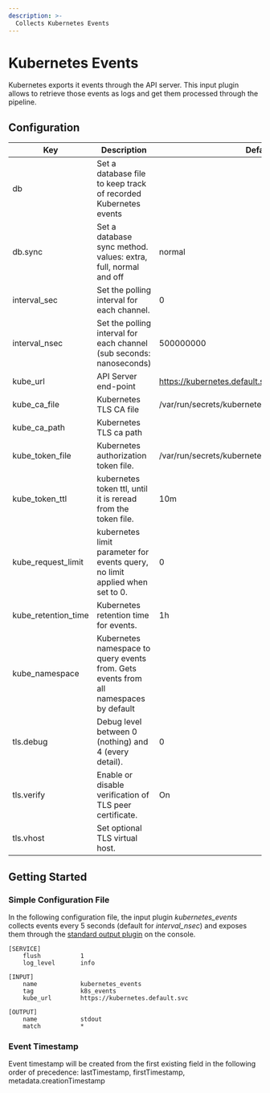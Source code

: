 ```yaml
---
description: >-
  Collects Kubernetes Events
---
```


# Kubernetes Events

Kubernetes exports it events through the API server. This input plugin allows to retrieve those events as logs and get them processed through the pipeline.

## Configuration


| Key                 | Description                                                                           | Default                                              |
|---------------------|---------------------------------------------------------------------------------------|------------------------------------------------------|
| db                  | Set a database file to keep track of recorded Kubernetes events                       |                                                      |
| db.sync             | Set a database sync method. values: extra, full, normal and off                       | normal                                               |
| interval_sec        | Set the polling interval for each channel.                                            | 0                                                    |
| interval_nsec       | Set the polling interval for each channel (sub seconds: nanoseconds)                  | 500000000                                            | 
| kube_url            | API Server end-point                                                                  | https://kubernetes.default.svc                       |
| kube_ca_file        | Kubernetes TLS CA file                                                                | /var/run/secrets/kubernetes.io/serviceaccount/ca.crt |
| kube_ca_path        | Kubernetes TLS ca path                                                                |                                                      |
| kube_token_file     | Kubernetes authorization token file.                                                  | /var/run/secrets/kubernetes.io/serviceaccount/token  |
| kube_token_ttl      | kubernetes token ttl, until it is reread from the token file.                         | 10m                                                  |
| kube_request_limit  | kubernetes limit parameter for events query, no limit applied when set to 0.          | 0                                                    |
| kube_retention_time | Kubernetes retention time for events.                                                 | 1h                                                   |
| kube_namespace      | Kubernetes namespace to query events from. Gets events from all namespaces by default |                                                      |
| tls.debug           | Debug level between 0 (nothing) and 4 (every detail).                                 | 0                                                    |
| tls.verify          | Enable or disable verification of TLS peer certificate.                               | On                                                   |
| tls.vhost           | Set optional TLS virtual host.                                                        |                                                      |

## Getting Started

### Simple Configuration File

In the following configuration file, the input plugin *kubernetes_events* collects events every 5 seconds (default for *interval_nsec*) and exposes them through the [standard output plugin](https://docs.fluentbit.io/manual/pipeline/outputs/standard-output) on the console.

```text
[SERVICE]
    flush           1
    log_level       info

[INPUT]
    name            kubernetes_events
    tag             k8s_events
    kube_url        https://kubernetes.default.svc

[OUTPUT]
    name            stdout
    match           *
```

### Event Timestamp
Event timestamp will be created from the first existing field in the following order of precedence: lastTimestamp, firstTimestamp, metadata.creationTimestamp
